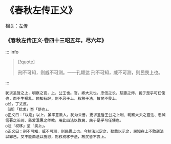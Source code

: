 # 《春秋左传正义》
相关：[左传](左传.md)

### 《春秋左传正义·卷四十三昭五年，尽六年》
::: info

> [!quote]
>
> 刑不可知，则威不可测。——孔颖达
> 刑不可知，威不可测，则民畏上也。

:::

```
犹求圣哲之上，明察之官，上，公王也。官，卿大夫也。忠信之长，慈惠之师，民于是乎可任使也，而不生祸乱。民知有辟，则不忌于上。权移于法，故民不畏上。
○长，丁丈反。
［疏］「犹求」至「使也」。
○正义曰：「以刚」以上，虽率意教人，犹为未善，更求圣哲王公之上制、明察大夫之官法、忠诚信著之长则、慈爱温惠之师教。用此四法以教民，民于是乎可任使也。
○注「权移」至「畏上」。
○正义曰：刑不可知，威不可测，则民畏上也。今制法以定之，勒鼎以示之，民知在上不敢越法以罪己，又不能曲法以施恩，则权柄移于法，故民皆不畏上。
```